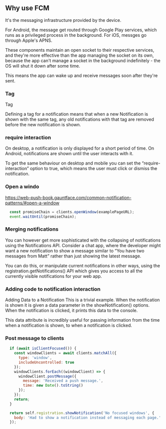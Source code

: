 
## Why use FCM

It's the messaging infrastructure provided by the device. 

For Android, the message get routed through Google Play services, which runs as a privileged process in the background. For iOS, messges go through Apple's APNS. 

These components maintain an open socket to their respective services, and they're more effective than the app managing the socket on its own, because the app can't manage a socket in the background indefinitely - the OS will shut it down after some time. 

This means the app can wake up and receive messages soon after they're sent.

### Tag

Tag

Defining a tag for a notification means that when a new Notification is shown with the same tag, any old notifications with that tag are removed before the new notification is shown.

### require interaction

On desktop, a notification is only displayed for a short period of time. On Android, notifications are shown until the user interacts with it.

To get the same behaviour on desktop and mobile you can set the “require-interaction” option to true, which means the user must click or dismiss the notification.

### Open a windo

https://web-push-book.gauntface.com/common-notification-patterns/#open-a-window

```js
  const promiseChain = clients.openWindow(examplePageURL);
  event.waitUntil(promiseChain);
```

### Merging notifications

You can however get more sophisticated with the collapsing of notifications using the Notifications API. Consider a chat app, where the developer might want a new notification to show a message similar to “You have two messages from Matt” rather than just showing the latest message.

You can do this, or manipulate current notifications in other ways, using the registration.getNotifications() API which gives you access to all the currently visible notifications for your web app.

### Adding code to notification interaction

Adding Data to a Notification
This is a trivial example. When the notification is shown it is given a data parameter in the showNotification() options. When the notification is clicked, it prints this data to the console.

This data attribute is incredibly useful for passing information from the time when a notification is shown, to when a notification is clicked.

### Post message to clients
```js
  if (await isClientFocused()) {
    const windowClients = await clients.matchAll({
      type: 'window',
      includeUncontrolled: true
    });
    windowClients.forEach((windowClient) => {
      windowClient.postMessage({
        message: 'Received a push message.',
        time: new Date().toString()
      });
    });
    return;
  }

  return self.registration.showNotification('No focused windows', {
    body: 'Had to show a notification instead of messaging each page.'
  });
```